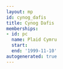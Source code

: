 ```yaml
---
layout: mp
id: cynog_dafis
title: Cynog Dafis
memberships:
- id: pc
  name: Plaid Cymru
  start: 
  end: '1999-11-10'
autogenerated: true
---
```

